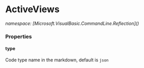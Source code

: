 ﻿# ActiveViews
_namespace: [Microsoft.VisualBasic.CommandLine.Reflection](<a href="#" onClick="load('/docs/Microsoft.VisualBasic.CommandLine.Reflection/index.md')"></a>)_






### Properties

#### type
Code type name in the markdown, default is ``json``
